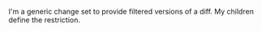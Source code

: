 I'm a generic change set to provide filtered versions of a diff.
My children define the restriction.
